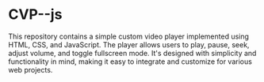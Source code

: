 # CVP--js
This repository contains a simple custom video player implemented using HTML, CSS, and JavaScript. The player allows users to play, pause, seek, adjust volume, and toggle fullscreen mode. It's designed with simplicity and functionality in mind, making it easy to integrate and customize for various web projects.
